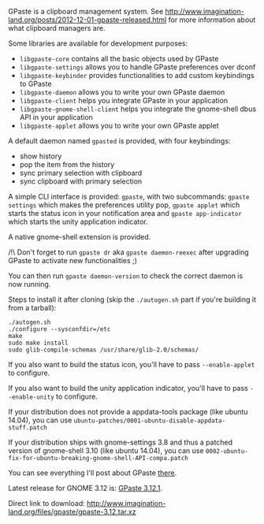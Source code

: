 GPaste is a clipboard management system.
See <http://www.imagination-land.org/posts/2012-12-01-gpaste-released.html> for more information about what clipboard
managers are.

Some libraries are available for development purposes:

* `libgpaste-core` contains all the basic objects used by GPaste
* `libgpaste-settings` allows you to handle GPaste preferences over dconf
* `libgpaste-keybinder` provides functionalities to add custom keybindings to GPaste
* `libgpaste-daemon` allows you to write your own GPaste daemon
* `libgpaste-client` helps you integrate GPaste in your application
* `libgpaste-gnome-shell-client` helps you integrate the gnome-shell dbus API in your application
* `libgpaste-applet` allows you to write your own GPaste applet

A default daemon named `gpasted` is provided, with four keybindings:

* show history
* pop the item from the history
* sync primary selection with clipboard
* sync clipboard with primary selection

A simple CLI interface is provided: `gpaste`, with two subcommands: `gpaste settings` which makes the preferences
utility pop, `gpaste applet` which starts the status icon in your notification area and `gpaste app-indicator` which
starts the unity application indicator.

A native gnome-shell extension is provided.

/!\ Don't forget to run `gpaste dr` aka `gpaste daemon-reexec` after upgrading GPaste to activate new functionalities ;)

You can then run `gpaste daemon-version` to check the correct daemon is now running.

Steps to install it after cloning (skip the `./autogen.sh` part if you're building it from a tarball):

    ./autogen.sh
    ./configure --sysconfdir=/etc
    make
    sudo make install
    sudo glib-compile-schemas /usr/share/glib-2.0/schemas/

If you also want to build the status icon, you'll have to pass `--enable-applet` to configure.

If you also want to build the unity application indicator, you'll have to pass `--enable-unity` to configure.

If your distribution does not provide a appdata-tools package (like ubuntu 14.04), you can use `ubuntu-patches/0001-ubuntu-disable-appdata-stuff.patch`

If your distribution ships with gnome-settings 3.8 and thus a patched version of gnome-shell 3.10 (like ubuntu 14.04), you can use `0002-ubuntu-fix-for-ubuntu-breaking-gnome-shell-API-compa.patch`

You can see everything I'll post about GPaste [there](http://www.imagination-land.org/tags/GPaste.html).

Latest release for GNOME 3.12 is: [GPaste 3.12.1](http://www.imagination-land.org/posts/2014-07-16-gpaste-3.12.1-released.html).

Direct link to download: <http://www.imagination-land.org/files/gpaste/gpaste-3.12.tar.xz>
